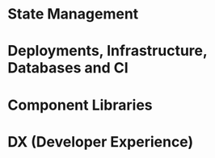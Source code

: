 # State Management

# Deployments, Infrastructure, Databases and CI

# Component Libraries

# DX (Developer Experience)

